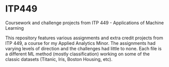 # ITP449
Coursework and challenge projects from ITP 449 - Applications of Machine Learning

This repository features various assignments and extra credit projects from ITP 449, a course for my Applied Analytics Minor. The assignments had varying levels of direction and the challenges had little to none.  Each file is a different ML method (mostly classification) working on some of the classic datasets (Titanic, Iris, Boston Housing, etc).  
